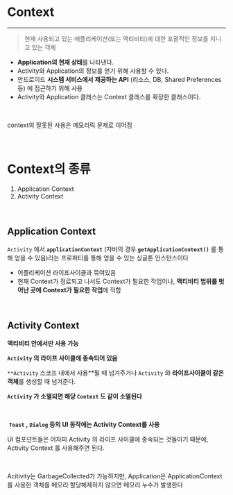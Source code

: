 # Context

---

> 현재 사용되고 있는 애플리케이션(또는 액티비티)에 대한 포괄적인 정보를 지니고 있는 객체
> 
- **Application의 현재 상태**를 나타낸다.
- Activity와 Application의 정보를 얻기 위해 사용할 수 있다.
- 안드로이드 **시스템 서비스에서 제공하는 API** (리소스, DB, Shared Preferences 등) 에 접근하기 위해 사용
- Activity와 Application 클래스는 Context 클래스를 확장한 클래스이다.

<br/>

context의 잘못된 사용은 메모리릭 문제로 이어짐

<br/>

# Context의 종류

1. Application Context
2. Activity Context

<br/>

## Application Context

`Activity` 에서 **`applicationContext`** (자바의  경우 **`getApplicationContext()`** 를 통해 얻을 수 있음)라는 프로퍼티를 통해 얻을 수 있는 싱글톤 인스턴스이다

- 어플리케이션 라이프사이클과 묶여있음
- 현재 Context가 정료되고 나서도 Context가 필요한 작업이나, **액티비티 범위를 벗어난 곳에 Context가 필요한 작업**에 적합

<br/>

## Activity Context

**액티비티 안에서만 사용 가능**

**`Activity` 의 라이프 사이클에 종속되어 있음**

`**Activity` 스코프 내에서 사용**될 때 넘겨주거나 `Activity` 와 **라이프사이클이 같은 객체**를 생성할 때 넘겨준다.

**`Activity` 가 소멸되면 해당 `Context` 도 같이 소멸된다**

<br/>

 **`Toast` , `Dialog` 등의 UI 동작에는 Activity Context를 사용**

UI 컴포넌트들은 어차피 Activity 의 라이프 사이클에 종속되는 것들이기 때문에, Activity Context 를 사용해주면 된다.

<br/>

Acitivity는 GarbageCollected가 가능하지만, Application은 ApplicationContext를 사용한 객체를 메모리 할당해제하지 않으면 메모리 누수가 발생한다

